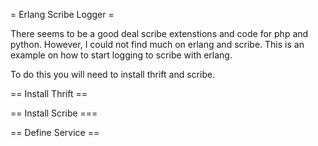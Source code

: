 = Erlang Scribe Logger =

There seems to be a good deal scribe extenstions and code for php and python. 
However, I could not find much on erlang and scribe. This is an example on how to 
start logging to scribe with erlang.

To do this you will need to install thrift and scribe.

== Install Thrift ==


== Install Scribe ===



== Define Service ==